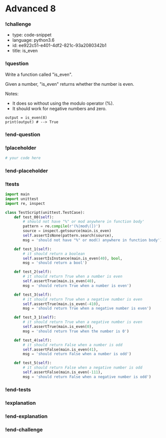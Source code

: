 # Advanced 8

### !challenge

* type: code-snippet
* language: python3.6
* id: ee922c51-e401-4df2-821c-93a2080342b1
* title: is_even

### !question

Write a function called "is_even".

Given a number, "is_even" returns whether the number is even.

Notes:
* It does so without using the modulo operator (%).
* It should work for negative numbers and zero.

```
output = is_even(8)
print(output) # --> True
```

### !end-question

### !placeholder

```python
# your code here

```

### !end-placeholder

### !tests

```python
import main
import unittest
import re, inspect

class TestScript(unittest.TestCase):
    def test_00(self):
        # should not have "%" or mod anywhere in function body'
        pattern = re.compile(r'(%|mod\(])')
        source = inspect.getsource(main.is_even)
        self.assertIsNone(pattern.search(source),
        msg = 'should not have "%" or mod() anywhere in function body')

    def test_1(self):
        # it should return a boolean
        self.assertIsInstance(main.is_even(40), bool,
        msg = 'should return a bool')

    def test_2(self):
        # it should return True when a number is even
        self.assertTrue(main.is_even(40),
        msg = 'should return True when a number is even')

    def test_3(self):
        # it should return True when a negative number is even
        self.assertTrue(main.is_even(-410),
        msg = 'should return True when a negative number is even')

    def test_3_1(self):
        # it should return True when a negative number is even
        self.assertTrue(main.is_even(0),
        msg = 'should return True when the number is 0')

    def test_4(self):
        # it should return False when a number is odd
        self.assertFalse(main.is_even(41),
        msg = 'should return False when a number is odd')

    def test_5(self):
        # it should return False when a negative number is odd
        self.assertFalse(main.is_even(-111),
        msg = 'should return False when a negative number is odd')


```

### !end-tests

### !explanation

### !end-explanation

### !end-challenge
